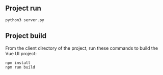 ## Project run

```sh
python3 server.py
```

## Project build

From the client directory of the project, run these commands to build the Vue UI project:

```sh
npm install
npm run build
```


